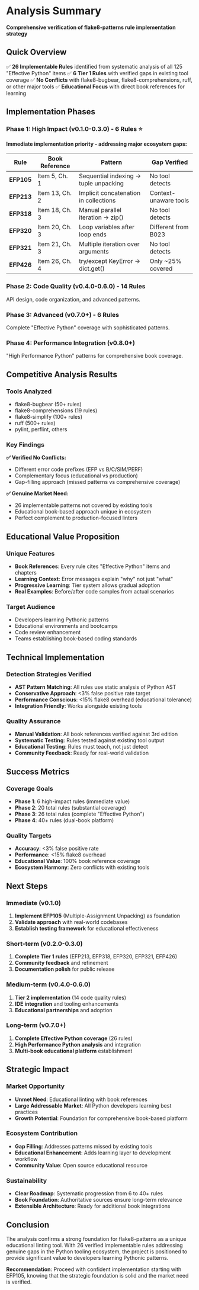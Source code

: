 # Analysis Summary

**Comprehensive verification of flake8-patterns rule implementation strategy**

## Quick Overview

✅ **26 Implementable Rules** identified from systematic analysis of all 125 "Effective Python" items
✅ **6 Tier 1 Rules** with verified gaps in existing tool coverage
✅ **No Conflicts** with flake8-bugbear, flake8-comprehensions, ruff, or other major tools
✅ **Educational Focus** with direct book references for learning

## Implementation Phases

### Phase 1: High Impact (v0.1.0-0.3.0) - 6 Rules ⭐

**Immediate implementation priority - addressing major ecosystem gaps:**

| Rule | Book Reference | Pattern | Gap Verified |
|------|----------------|---------|--------------|
| **EFP105** | Item 5, Ch. 1 | Sequential indexing → tuple unpacking | No tool detects |
| **EFP213** | Item 13, Ch. 2 | Implicit concatenation in collections | Context-unaware tools |
| **EFP318** | Item 18, Ch. 3 | Manual parallel iteration → zip() | No tool detects |
| **EFP320** | Item 20, Ch. 3 | Loop variables after loop ends | Different from B023 |
| **EFP321** | Item 21, Ch. 3 | Multiple iteration over arguments | No tool detects |
| **EFP426** | Item 26, Ch. 4 | try/except KeyError → dict.get() | Only ~25% covered |

### Phase 2: Code Quality (v0.4.0-0.6.0) - 14 Rules

API design, code organization, and advanced patterns.

### Phase 3: Advanced (v0.7.0+) - 6 Rules

Complete "Effective Python" coverage with sophisticated patterns.

### Phase 4: Performance Integration (v0.8.0+)

"High Performance Python" patterns for comprehensive book coverage.

## Competitive Analysis Results

### Tools Analyzed
- flake8-bugbear (50+ rules)
- flake8-comprehensions (19 rules)
- flake8-simplify (100+ rules)
- ruff (500+ rules)
- pylint, perflint, others

### Key Findings

**✅ Verified No Conflicts:**
- Different error code prefixes (EFP vs B/C/SIM/PERF)
- Complementary focus (educational vs production)
- Gap-filling approach (missed patterns vs comprehensive coverage)

**✅ Genuine Market Need:**
- 26 implementable patterns not covered by existing tools
- Educational book-based approach unique in ecosystem
- Perfect complement to production-focused linters

## Educational Value Proposition

### Unique Features
- **Book References**: Every rule cites "Effective Python" items and chapters
- **Learning Context**: Error messages explain "why" not just "what"
- **Progressive Learning**: Tier system allows gradual adoption
- **Real Examples**: Before/after code samples from actual scenarios

### Target Audience
- Developers learning Pythonic patterns
- Educational environments and bootcamps
- Code review enhancement
- Teams establishing book-based coding standards

## Technical Implementation

### Detection Strategies Verified
- **AST Pattern Matching**: All rules use static analysis of Python AST
- **Conservative Approach**: <3% false positive rate target
- **Performance Conscious**: <15% flake8 overhead (educational tolerance)
- **Integration Friendly**: Works alongside existing tools

### Quality Assurance
- **Manual Validation**: All book references verified against 3rd edition
- **Systematic Testing**: Rules tested against existing tool output
- **Educational Testing**: Rules must teach, not just detect
- **Community Feedback**: Ready for real-world validation

## Success Metrics

### Coverage Goals
- **Phase 1**: 6 high-impact rules (immediate value)
- **Phase 2**: 20 total rules (substantial coverage)
- **Phase 3**: 26 total rules (complete "Effective Python")
- **Phase 4**: 40+ rules (dual-book platform)

### Quality Targets
- **Accuracy**: <3% false positive rate
- **Performance**: <15% flake8 overhead
- **Educational Value**: 100% book reference coverage
- **Ecosystem Harmony**: Zero conflicts with existing tools

## Next Steps

### Immediate (v0.1.0)
1. **Implement EFP105** (Multiple-Assignment Unpacking) as foundation
2. **Validate approach** with real-world codebases
3. **Establish testing framework** for educational effectiveness

### Short-term (v0.2.0-0.3.0)
1. **Complete Tier 1 rules** (EFP213, EFP318, EFP320, EFP321, EFP426)
2. **Community feedback** and refinement
3. **Documentation polish** for public release

### Medium-term (v0.4.0-0.6.0)
1. **Tier 2 implementation** (14 code quality rules)
2. **IDE integration** and tooling enhancements
3. **Educational partnerships** and adoption

### Long-term (v0.7.0+)
1. **Complete Effective Python coverage** (26 rules)
2. **High Performance Python analysis** and integration
3. **Multi-book educational platform** establishment

## Strategic Impact

### Market Opportunity
- **Unmet Need**: Educational linting with book references
- **Large Addressable Market**: All Python developers learning best practices
- **Growth Potential**: Foundation for comprehensive book-based platform

### Ecosystem Contribution
- **Gap Filling**: Addresses patterns missed by existing tools
- **Educational Enhancement**: Adds learning layer to development workflow
- **Community Value**: Open source educational resource

### Sustainability
- **Clear Roadmap**: Systematic progression from 6 to 40+ rules
- **Book Foundation**: Authoritative sources ensure long-term relevance
- **Extensible Architecture**: Ready for additional book integrations

## Conclusion

The analysis confirms a strong foundation for flake8-patterns as a unique educational linting tool. With 26 verified implementable rules addressing genuine gaps in the Python tooling ecosystem, the project is positioned to provide significant value to developers learning Pythonic patterns.

**Recommendation**: Proceed with confident implementation starting with EFP105, knowing that the strategic foundation is solid and the market need is verified.
